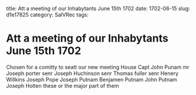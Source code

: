 title: Att a meeting of our Inhabytants June 15th 1702
date: 1702-06-15
slug: d1e17825
category: SalVRec
tags: 


<div markdown class="doc" id="d1e17825">


# Att a meeting of our Inhabytants June 15th 1702 

Chosen for a comitty to seatt our new meeting House Capt John Punam mr Joseph porter senr Joseph Huchinson senr Thomas fuller senr Henery Willkins Joseph Pope Joseph Putnam Benjamen Putnam John Putnam Joseph Holten these or the major part of them
</div>
